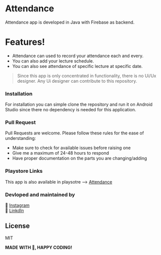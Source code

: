 # Attendance 

Attendance app is developed in Java with Firebase as backend. 
# Features!

  - Attendance can used to record your attendance each and every.
  - You can also add your lecture schedule.
  - You can also see attendance of specific lecture at specific date.

> Since this app is only concentrated in functionality, there is no Ui/Ux designer. 
> Any Ui designer can contribute to this repository.


### Installation

For installation you can simple clone the repository and run it on Android Studio since there no dependency is needed for this application. 

### Pull Request
Pull Requests are welcome. Please follow these rules for the ease of understanding:

- Make sure to check for available issues before raising one
- Give me a maximum of 24-48 hours to respond
- Have proper documentation on the parts you are changing/adding

### Playstore Links 

This app is also available in playsotre --> [Attendance](https://play.google.com/store/apps/details?id=com.something.attendanceplaystore)

### Devloped and maintained by

📸  [Instagram](https://www.instagram.com/lucifer_the_king/?hl=en) <br />
🧳  [LinkdIn](https://www.linkedin.com/in/nihal-ahamed-m-s-7b6808190/)

License
----
MIT


**MADE WITH 💖, HAPPY CODING!**

